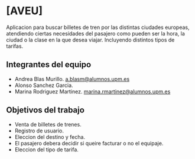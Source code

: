 # [AVEU]
Aplicacion para buscar billetes de tren por las distintas ciudades europeas, atendiendo ciertas necesidades del pasajero como pueden ser la hora, la ciudad o la clase en la que desea viajar. Incluyendo distintos tipos de tarifas.


## Integrantes del equipo

- Andrea Blas Murillo. a.blasm@alumnos.upm.es
- Alonso Sanchez Garcia.
- Marina Rodriguez Martinez. marina.rmartinez@alumnos.upm.es


## Objetivos del trabajo

- Venta de billetes de trenes.
- Registro de usuario.
- Eleccion del destino y fecha.
- El pasajero debera decidir si queire facturar o no el equipaje.
- Eleccion del tipo de tarifa.

